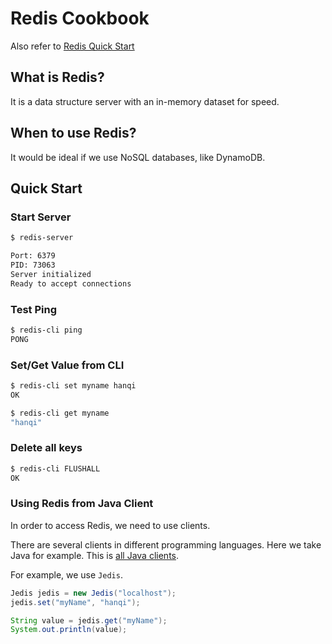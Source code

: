 # Redis Cookbook
Also refer to [Redis Quick Start](https://redis.io/topics/quickstart)

## What is Redis?
It is a data structure server with an in-memory dataset for speed.

## When to use Redis?
It would be ideal if we use NoSQL databases, like DynamoDB.

## Quick Start
### Start Server
```bash
$ redis-server

Port: 6379
PID: 73063
Server initialized
Ready to accept connections
```

### Test Ping
```bash
$ redis-cli ping                                                                                                                 
PONG
```

### Set/Get Value from CLI
```bash
$ redis-cli set myname hanqi                                                                                                  
OK

$ redis-cli get myname
"hanqi"
```

### Delete all keys
```bash
$ redis-cli FLUSHALL
OK
```

### Using Redis from Java Client
In order to access Redis, we need to use clients.

There are several clients in different programming languages. Here we take Java for example.
This is [all Java clients](https://redis.io/clients#java).

For example, we use `Jedis`.
```java
Jedis jedis = new Jedis("localhost");
jedis.set("myName", "hanqi");

String value = jedis.get("myName");
System.out.println(value);
```
